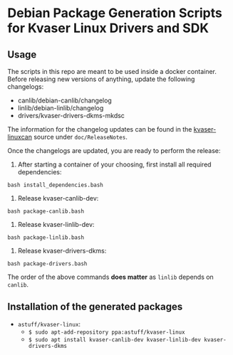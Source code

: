 # Debian Package Generation Scripts for Kvaser Linux Drivers and SDK

## Usage

The scripts in this repo are meant to be used inside a docker container.
Before releasing new versions of anything, update the following changelogs:
- canlib/debian-canlib/changelog
- linlib/debian-linlib/changelog
- drivers/kvaser-drivers-dkms-mkdsc

The information for the changelog updates can be found in the [kvaser-linuxcan](https://github.com/astuff/kvaser-linuxcan) source under `doc/ReleaseNotes`.

Once the changelogs are updated, you are ready to perform the release:

1. After starting a container of your choosing, first install all required dependencies:
```
bash install_dependencies.bash
```
1. Release kvaser-canlib-dev:
```
bash package-canlib.bash
```
1. Release kvaser-linlib-dev:
```
bash package-linlib.bash
```
1. Release kvaser-drivers-dkms:
```
bash package-drivers.bash
```

The order of the above commands **does matter** as `linlib` depends on `canlib`.

## Installation of the generated packages

- `astuff/kvaser-linux`:
  - `$ sudo apt-add-repository ppa:astuff/kvaser-linux`
  - `$ sudo apt install kvaser-canlib-dev kvaser-linlib-dev kvaser-drivers-dkms`
